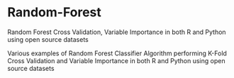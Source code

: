 # Random-Forest
Random Forest Cross Validation, Variable Importance in both R and Python using open source datasets

Various examples of Random Forest Classifier Algorithm performing K-Fold Cross Validation and Variable Importance in both
R and Python using open source datasets
